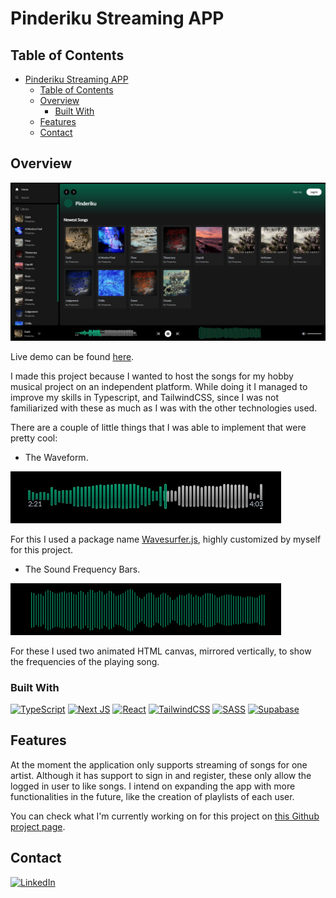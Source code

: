 # Pinderiku Streaming APP

## Table of Contents

- [Pinderiku Streaming APP](#pinderiku-streaming-app)
  - [Table of Contents](#table-of-contents)
  - [Overview](#overview)
    - [Built With](#built-with)
  - [Features](#features)
  - [Contact](#contact)

## Overview

[![Project Overview](/public/img/pinderiku-streamer-overview.jpg)](https://pinderiku.vercel.app/)

Live demo can be found [here](https://pinderiku.vercel.app/).

I made this project because I wanted to host the songs for my hobby musical project on an independent platform. While doing it I managed to improve my skills in Typescript, and TailwindCSS, since I was not familiarized with these as much as I was with the other technologies used.

There are a couple of little things that I was able to implement that were pretty cool:

- The Waveform.

![Waveform](/public/img/waveform.gif)

For this I used a package name [Wavesurfer.js](https://wavesurfer.xyz/), highly customized by myself for this project.

- The Sound Frequency Bars.

![Frequency Bars](/public/img/bars.gif)

For these I used two animated HTML canvas, mirrored vertically, to show the frequencies of the playing song.

<!-- TODO:
    1. Describe my overall experience in a couple of sentences.
    2. List a few specific technical things that I learned or improved on.
    3. Share any other tips or guidance for others attempting this or something similar.
 -->

### Built With

[![TypeScript](https://img.shields.io/badge/typescript-%23007ACC.svg?style=for-the-badge&logo=typescript&logoColor=white)](https://www.typescriptlang.org/)
[![Next JS](https://img.shields.io/badge/Next-black?style=for-the-badge&logo=next.js&logoColor=white)](https://nextjs.org/)
[![React](https://img.shields.io/badge/react-%2320232a.svg?style=for-the-badge&logo=react&logoColor=%2361DAFB)](https://react.dev/)
[![TailwindCSS](https://img.shields.io/badge/tailwindcss-%2338B2AC.svg?style=for-the-badge&logo=tailwind-css&logoColor=white)](https://tailwindcss.com/)
[![SASS](https://img.shields.io/badge/SASS-hotpink.svg?style=for-the-badge&logo=SASS&logoColor=white)](https://sass-lang.com/)
[![Supabase](https://img.shields.io/badge/Supabase-3ECF8E?style=for-the-badge&logo=supabase&logoColor=white)](https://supabase.com/)

## Features

At the moment the application only supports streaming of songs for one artist. Although it has support to sign in and register, these only allow the logged in user to like songs. I intend on expanding the app with more functionalities in the future, like the creation of playlists of each user.

You can check what I'm currently working on for this project on [this Github project page](https://github.com/users/Whitthenstein/projects/5).

## Contact

[![LinkedIn](https://img.shields.io/badge/linkedin-%230077B5.svg?style=for-the-badge&logo=linkedin&logoColor=white)](https://www.linkedin.com/in/joao-m-branco/)

<!-- TODO: Include icons and links to your RELEVANT, PROFESSIONAL 'DEV-ORIENTED' social media. LinkedIn and dev.to are minimum. -->
